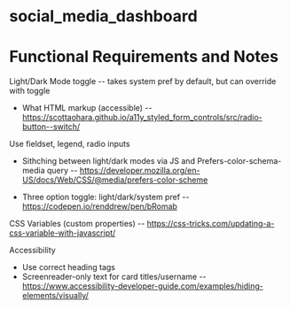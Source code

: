 # social_media_dashboard

# Functional Requirements and Notes

Light/Dark Mode toggle -- takes system pref by default, but can override with toggle

- What HTML markup (accessible) -- https://scottaohara.github.io/a11y_styled_form_controls/src/radio-button--switch/

Use fieldset, legend, radio inputs

- Sithching between light/dark modes via JS and Prefers-color-schema-media query -- https://developer.mozilla.org/en-US/docs/Web/CSS/@media/prefers-color-scheme

- Three option toggle: light/dark/system pref -- https://codepen.io/renddrew/pen/bRomab

CSS Variables (custom properties) -- https://css-tricks.com/updating-a-css-variable-with-javascript/



Accessibility
- Use correct heading tags
- Screenreader-only text for card titles/username -- https://www.accessibility-developer-guide.com/examples/hiding-elements/visually/
